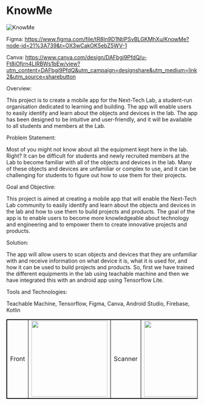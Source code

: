 # KnowMe

![KnowMe](https://user-images.githubusercontent.com/107416261/221327599-911f17b1-272a-4cf2-afe5-116dab1ec68f.png)

Figma:
https://www.figma.com/file/tR8ln9D1NtiPSvBLGKMhXu/KnowMe?node-id=21%3A739&t=OX3wCakOK5ebZ5WV-1

Canva:
https://www.canva.com/design/DAFbgi9PfdQ/u-Ft8iOfjrn4LIRBWs1bEw/view?utm_content=DAFbgi9PfdQ&utm_campaign=designshare&utm_medium=link2&utm_source=sharebutton

Overview:

This project is to create a mobile app for the Next-Tech Lab, a student-run organisation dedicated to learning and building. The app will enable users to easily identify and learn about the objects and devices in the lab. The app has been designed to be intuitive and user-friendly, and it will be available to all students and members at the Lab. 

Problem Statement:

Most of you might not know about all the equipment kept here in the lab. Right?
It can be difficult for students and newly recruited members at the Lab to become familiar with all of the objects and devices in the lab. Many of these objects and devices are unfamiliar or complex to use, and it can be challenging for students to figure out how to use them for their projects.

Goal and Objective:

This project is aimed at creating a mobile app that will enable the Next-Tech Lab community to easily identify and learn about the objects and devices in the lab and how to use them to build projects and products. The goal of the app is to enable users to become more knowledgeable about technology and engineering and to empower them to create innovative projects and products.

Solution:

The app will allow users to scan objects and devices that they are unfamiliar with and receive information on what device it is, what it is used for, and how it can be used to build projects and products. So, first we have trained the different equipments in the lab using teachable machine and then we have integrated this with an android app using Tensorflow Lite.

Tools and Technologies:

Teachable Machine, Tensorflow, Figma, Canva, Android Studio, Firebase, Kotlin



<table style="border: 1px solid black;">
            <tr>
                <td  style="border: 1px solid black ;">
                    Front
                </td>
                <td  style="border: 1px solid black ;">
                    <img src="https://user-images.githubusercontent.com/106223361/221327185-ecc9b557-5c78-402a-8dd3-f3d98eb4cfd9.jpg"   width="200">
                </td>
                <td  style="border: 1px solid black ;">
                    Scanner
                </td>
                <td  style="border: 1px solid black ;">
                    <img src="https://user-images.githubusercontent.com/106223361/221327198-495a41a2-33f3-4c1f-b953-b9b39fdd852a.jpg"   width="200">
                </td>
                 <td  style="border: 1px solid black ;">
                    Details
                </td>
                <td  style="border: 1px solid black ;">
                    <img src="https://user-images.githubusercontent.com/106223361/221327218-9137dc62-591c-4aea-a99b-6019638bbcb0.jpg"   width="200">
                </td>
            </tr>
</table>

